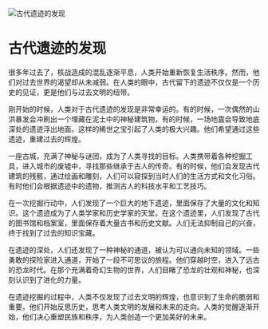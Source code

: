 ![古代遗迹的发现](/images/chapter.4.section.1.image.1.png)


# 古代遗迹的发现


很多年过去了，核战造成的混乱逐渐平息，人类开始重新恢复生活秩序。然而，他们对过去世界的渴望却从未减弱。在人类的眼中，古代留下的遗迹不仅仅是一个历史的见证，更是他们与过去文明的纽带。

刚开始的时候，人类对于古代遗迹的发现是非常幸运的。有的时候，一次偶然的山洪暴发会冲刷出一个埋藏在泥土中的神秘建筑物，有的时候，一场地震会导致地底深处的遗迹浮出地面。这样的稀世之宝引起了人类的极大兴趣。他们希望通过这些遗迹，重建过去的辉煌。

一座古城，充满了神秘与谜团，成为了人类寻找的目标。人类携带着各种挖掘工具，进入城市的废墟中，寻找那些继承于古人的传奇。有的时候，他们会发现古代建筑的残骸，通过绘画和雕刻，人们可以窥探到当时人们的生活方式和文化习俗。有时他们会根据遗迹中的遗物，推测古人的科技水平和工艺技巧。

在一次挖掘行动中，人们发现了一个巨大的地下遗迹，里面保存了大量的文化和知识。这个遗迹成为了人类学家和历史学家的天堂。在这个遗迹里，人们发现了古代的图书馆和档案室，里面保存着大量古书和历史文献。人们无法抑制自己的兴奋，终于找到了过去的知识宝藏。

在遗迹的深处，人们还发现了一种神秘的通道，被认为可以通向未知的领域。一些勇敢的探险家进入通道，开始了一段不可思议的旅程。他们穿越时空，进入了远古的恐龙时代。在那个充满着奇幻生物的世界，人们目睹了恐龙的壮观和神秘，也深刻认识到了进化的力量。

在遗迹挖掘的过程中，人类不仅发现了过去文明的辉煌，也意识到了生命的脆弱和重要。他们开始反思历史，思考人类文明的发展和未来的走向。人类的觉醒逐渐开始，他们决心重塑民族和秩序，为人类创造一个更加美好的未来。
